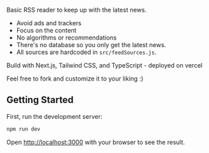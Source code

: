 Basic RSS reader to keep up with the latest news.
- Avoid ads and trackers
- Focus on the content
- No algorithms or recommendations
- There's no database so you only get the latest news. 
- All sources are hardcoded in `src/feedSources.js`.

Build with Next.js, Tailwind CSS, and TypeScript - deployed on vercel

Feel free to fork and customize it to your liking :) 


## Getting Started

First, run the development server:

```bash
npm run dev
```
Open [http://localhost:3000](http://localhost:3000) with your browser to see the result.

